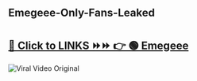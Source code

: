 
 ## Emegeee-Only-Fans-Leaked

# <h2><a href="https://clipsfans.com/Emegeee&ref=git">🔗 Click to LINKS ⏩⏩ 👉 🟢 Emegeee </a></h2>

<a href="https://clipsfans.com/Emegeee&ref=git" rel="nofollow" data-target="animated-image.originalLink"><img src="https://i.ibb.co.com/xMMVF88/686577567.gif" alt="Viral Video Original" style="max-width: 100%; display: inline-block;" data-target="animated-image.originalImage"></a>
